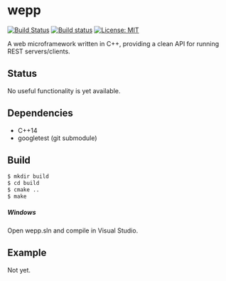# wepp
[![Build Status](https://travis-ci.org/jimmiebergmann/wepp.svg?branch=master)](https://travis-ci.org/jimmiebergmann/wepp)  [![Build status](https://ci.appveyor.com/api/projects/status/ku6wlu3qn3rcplug/branch/master?svg=true)](https://ci.appveyor.com/project/jimmiebergmann/wepp/branch/master)  [![License: MIT](https://img.shields.io/badge/License-MIT-brightgreen.svg)](https://opensource.org/licenses/MIT)

A web microframework written in C++, providing a clean API for running REST servers/clients.

## Status
No useful functionality is yet available.

## Dependencies
* C++14
* googletest (git submodule)

## Build
```sh
$ mkdir build
$ cd build
$ cmake ..
$ make
```
##### Windows
Open wepp.sln and compile in Visual Studio.

## Example
Not yet.


